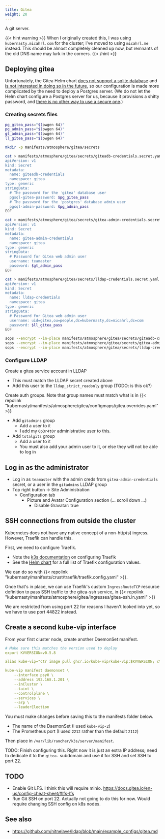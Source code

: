 ```yaml
---
title: Gitea
weight: 20
---
```


A git server.

{{< hint warning >}}
When I originally created this, I was using `kubernasty.micahrl.com` for the cluster;
I've moved to using `micahrl.me` instead.
This should be almost completely cleaned up now,
but remnants of the old DNS name may lurk in the corners.
{{< /hint >}}

## Deploying gitea

Unfortunately, the Gitea Helm chart
[does not support a sqlite database](https://gitea.com/gitea/helm-chart/issues/95)
and [is not interested in doing so in the future](https://gitea.com/gitea/helm-chart/issues/388),
so our configuration is made more complicated by the need to deploy a Postgres server.
(We do not let the Helm chart configure a Postgres server for us,
because it provisions a shitty password,
and [there is no other way to use a secure one](https://gitea.com/gitea/helm-chart/issues/60).)

### Creating secrets files

```sh
pg_gitea_pass="$(pwgen 64)"
pg_admin_pass="$(pwgen 64)"
gt_admin_pass="$(pwgen 64)"
ll_gitea_pass="$(pwgen 64)"

mkdir -p manifests/atmosphere/gitea/secrets

cat > manifests/atmosphere/gitea/secrets/giteadb-credentials.secret.yaml <<EOF
apiVersion: v1
kind: Secret
metadata:
  name: giteadb-credentials
  namespace: gitea
type: generic
stringData:
  # The password for the 'gitea' database user
  pgsql-gitea-password: $pg_gitea_pass
  # The password for the 'postgres' database admin user
  pgsql-admin-password: $pg_admin_pass
EOF

cat > manifests/atmosphere/gitea/secrets/gitea-admin-credentials.secret.yaml <<EOF
apiVersion: v1
kind: Secret
metadata:
  name: gitea-admin-credentials
  namespace: gitea
type: generic
stringData:
  # Password for Gitea web admin user
  username: teamaster
  password: $gt_admin_pass
EOF

cat > manifests/atmosphere/gitea/secrets/lldap-credentials.secret.yaml <<EOF
apiVersion: v1
kind: Secret
metadata:
  name: lldap-credentials
  namespace: gitea
type: generic
stringData:
  # Password for Gitea web admin user
  username: uid=gitea,ou=people,dc=kubernasty,dc=micahrl,dc=com
  password: $ll_gitea_pass
EOF

sops --encrypt --in-place manifests/atmosphere/gitea/secrets/giteadb-credentials.secret.yaml
sops --encrypt --in-place manifests/atmosphere/gitea/secrets/gitea-admin-credentials.secret.yaml
sops --encrypt --in-place manifests/atmosphere/gitea/secrets/lldap-credentials.secret.yaml
```

### Configure LLDAP

Create a gitea service account in LLDAP

* This must match the LLDAP secret created above
* Add this user to the `lldap_strict_readonly` group (TODO: is this ok?)

Create auth groups.
Note that group names must match what is in
{{< repolink "kubernasty/manifests/atmosphere/gitea/configmaps/gitea.overrides.yaml" >}}

* Add `gitadmins` group
    * Add a user to it
    * I add my `0p3r4t0r` administrative user to this.
* Add `totalgits` group
    * Add a user to it
    * You must also add your admin user to it, or else they will not be able to log in

## Log in as the administrator

* Log in as `teamaster` with the admin creds from `gitea-admin-credentials` secret,
  or a user in the `gitadmins` LLDAP group
* Top right button -> Site Administration
    * Configuration tab
        * Picture and Avatar Configuration section (... scroll down ...)
            * Disable Gravatar: true

## SSH connections from outside the cluster

Kubernetes does not have any native concept of a non-http(s) ingress.
However, Traefik can handle this.

First, we need to configure Traefik.

* Note the [k3s documentation](https://docs.k3s.io/networking) on configuring Traefik
* See the [Helm chart](https://github.com/traefik/traefik-helm-chart/blob/master/traefik/values.yaml)
  for a full list of Traefik configuration values.

We can do so with
{{< repolink "kubernasty/manifests/crust/traefik/traefik.config.yaml" >}}.

Once that's in place, we can use Traefik's custom `IngressRouteTCP` resource definition
to pass SSH traffic to the gitea-ssh service, in
{{< repolink "kubernasty/manifests/atmosphere/gitea/ingresses/gitea-ssh.in.yaml" >}}

We are restricted from using port 22 for reasons I haven't looked into yet,
so we have to use port 44822 instead.

## Create a second kube-vip interface

From your first cluster node, create another DaemonSet manifest.

```yaml
# Make sure this matches the version used to deploy
export KVVERSION=v0.5.8

alias kube-vip="ctr image pull ghcr.io/kube-vip/kube-vip:$KVVERSION; ctr run --rm --net-host ghcr.io/kube-vip/kube-vip:$KVVERSION vip /kube-vip"

kube-vip manifest daemonset \
    --interface psy0 \
    --address 192.168.1.201 \
    --inCluster \
    --taint \
    --controlplane \
    --services \
    --arp \
    --leaderElection
```

You must make changes before saving this to the manifests folder below.

* The name of the DaemonSet (I used `kube-vip-2`)
* The Prometheus port (I used `2212` rather than the default `2112`)

Then place in `/var/lib/rancher/k3s/server/manifest`.

TODO: Finish configuring this.
Right now it is just an extra IP address;
need to dedicate it to the `gitea.` subdomain
and use it for SSH and set SSH to port 22.

## TODO

* Enable Git LFS.
  I think this will require minio.
  <https://docs.gitea.io/en-us/config-cheat-sheet/#lfs-lfs>
* Run Git SSH on port 22.
  Actually not going to do this for now.
  Would require changing SSH config on k8s nodes.

## See also

* <https://github.com/nitnelave/lldap/blob/main/example_configs/gitea.md>

